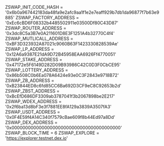 ZSWAP_INIT_CODE_HASH = '0x6b0a967442183da48fa9e2afc9aa1f1e2e7eaff929b7db1da96877f7b63e9885'
ZSWAP_FACTORY_ADDRESS = '0xEc6cBD6F08332b4485502911e03500Df80C43D87'
ZSWAP_ROUTER_ADDRESS = '0x3dc8C5a3B7e0A211601D8E3F1251A4b32770C4f4'
ZSWAP_MUTLICALL_ADDRESS = '0xBF3D323932A87021c9060B63F1423330828539Ae'
ZSWAP_LP_ADDRESS = '0x12A6a9387E21dA9D72B45958EAA6926Ff4770051'
ZSWAP_STAKE_ADDRESS = '0x47172e5F6149D282D09B93986C42C0D3F0CbCE95'
ZSWAP_LOTTERY_ADDRESS = '0x86b508C0b6Ea078A6424e93e0C3F2843e9718B72'
ZSWAP_ZB_ADDRESS = '0xB23844ED8c6fd85CC6Ba692D3CF9eC8C92653b2d'
ZSWAP_ZBST_ADDRESS = '0xBcEfD686DF3309ab3787041f3b2067898be2E217'
ZSWAP_WDEX_ADDRESS = '0x2f6ba13d8bF3e3f7881EE8fA129a3839A3507fA3'
ZSWAP_USDT_ADDRESS = '0x0F4E59f4A14C340f7579cBae609f8b44Ed97a8Dd'
ZSWAP_DEX_ADDRESS = '0x0000000000000000000000000000000000000000'
ZSWAP_BLOCK_TIME = 6
ZSWAP_EXPLORE = 'https://explorer.testnet.dex.io'
